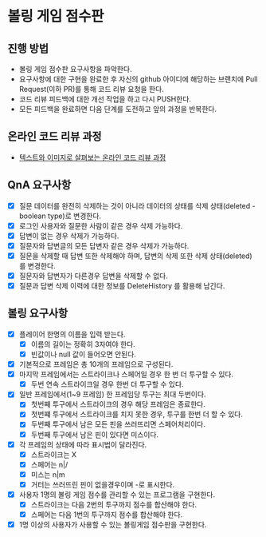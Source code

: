 # 볼링 게임 점수판
## 진행 방법
* 볼링 게임 점수판 요구사항을 파악한다.
* 요구사항에 대한 구현을 완료한 후 자신의 github 아이디에 해당하는 브랜치에 Pull Request(이하 PR)를 통해 코드 리뷰 요청을 한다.
* 코드 리뷰 피드백에 대한 개선 작업을 하고 다시 PUSH한다.
* 모든 피드백을 완료하면 다음 단계를 도전하고 앞의 과정을 반복한다.

## 온라인 코드 리뷰 과정
* [텍스트와 이미지로 살펴보는 온라인 코드 리뷰 과정](https://github.com/next-step/nextstep-docs/tree/master/codereview)

## QnA 요구사항
- [x] 질문 데이터를 완전히 삭제하는 것이 아니라 데이터의 상태를 삭제 상태(deleted - boolean type)로 변경한다.
- [x] 로그인 사용자와 질문한 사람이 같은 경우 삭제 가능하다.
- [x] 답변이 없는 경우 삭제가 가능하다.
- [x] 질문자와 답변글의 모든 답변자 같은 경우 삭제가 가능하다.
- [x] 질문을 삭제할 때 답변 또한 삭제해야 하며, 답변의 삭제 또한 삭제 상태(deleted)를 변경한다.
- [x] 질문자와 답변자가 다른경우 답변을 삭제할 수 없다.
- [x] 질문과 답변 삭제 이력에 대한 정보를 DeleteHistory 를 활용해 남긴다.

## 볼링 요구사항
- [x] 플레이어 한명의 이름을 입력 받는다.
  - [x] 이름의 길이는 정확히 3자여야 한다.
  - [x] 빈값이나 null 값이 들어오면 안된다.
- [x] 기본적으로 프레임은 총 10개의 프레임으로 구성된다.
- [x] 마지막 프레임에서는 스트라이크나 스페어일 경우 한 번 더 투구할 수 있다.
  - [x] 두번 연속 스트라이크일 경우 한번 더 투구할 수 있다.
- [x] 일반 프레임에서(1~9 프레임) 한 프레임당 투구는 최대 두번이다.
  - [x] 첫번째 투구에서 스트라이크의 경우 해당 프레임은 종료한다.
  - [x] 첫번쨰 투구에서 스트라이크를 치지 못한 경우, 투구를 한번 더 할 수 있다.
  - [x] 두번째 투구에서 남은 모든 핀을 쓰러뜨리면 스페어처리이다.
  - [x] 두번째 투구에서 남은 핀이 있다면 미스이다.
- [x] 각 프레임의 상태에 따라 표시법이 달라진다.
  - [x] 스트라이크는 X
  - [x] 스페어는 n|/
  - [x] 미스는 n|m
  - [x] 거터는 쓰러뜨린 핀이 없을경우이며 -로 표시한다.
- [x] 사용자 1명의 볼링 게임 점수를 관리할 수 있는 프로그램을 구현한다.
  - [x] 스트라이크는 다음 2번의 투구까지 점수를 합산해야 한다.
  - [x] 스페어는 다음 1번의 투구까지 점수를 합산해야 한다.
- [x] 1명 이상의 사용자가 사용할 수 있는 볼링게임 점수판을 구현한다.  